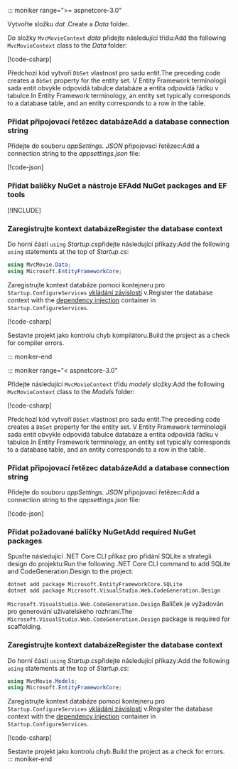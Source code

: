 ::: moniker range=">= aspnetcore-3.0"

<a name="dc"></a>

<span data-ttu-id="cecb7-101">Vytvořte složku *dat* .</span><span class="sxs-lookup"><span data-stu-id="cecb7-101">Create a *Data* folder.</span></span>

<span data-ttu-id="cecb7-102">Do složky `MvcMovieContext` *data* přidejte následující třídu:</span><span class="sxs-lookup"><span data-stu-id="cecb7-102">Add the following `MvcMovieContext` class to the *Data* folder:</span></span>  

[!code-csharp[](~/tutorials/first-mvc-app/start-mvc/sample/MvcMovie3/zDocOnly/MvcMovieContext.cs?name=snippet)]

<span data-ttu-id="cecb7-103">Předchozí kód vytvoří `DbSet` vlastnost pro sadu entit.</span><span class="sxs-lookup"><span data-stu-id="cecb7-103">The preceding code creates a `DbSet` property for the entity set.</span></span> <span data-ttu-id="cecb7-104">V Entity Framework terminologii sada entit obvykle odpovídá tabulce databáze a entita odpovídá řádku v tabulce.</span><span class="sxs-lookup"><span data-stu-id="cecb7-104">In Entity Framework terminology, an entity set typically corresponds to a database table, and an entity corresponds to a row in the table.</span></span>

<a name="cs"></a>

### <a name="add-a-database-connection-string"></a><span data-ttu-id="cecb7-105">Přidat připojovací řetězec databáze</span><span class="sxs-lookup"><span data-stu-id="cecb7-105">Add a database connection string</span></span>

<span data-ttu-id="cecb7-106">Přidejte do souboru *appSettings. JSON* připojovací řetězec:</span><span class="sxs-lookup"><span data-stu-id="cecb7-106">Add a connection string to the *appsettings.json* file:</span></span>

[!code-json[](~/tutorials/first-mvc-app/start-mvc/sample/MvcMovie3/appsettings_SQLite.json?highlight=10-12)]

### <a name="add-nuget-packages-and-ef-tools"></a><span data-ttu-id="cecb7-107">Přidat balíčky NuGet a nástroje EF</span><span class="sxs-lookup"><span data-stu-id="cecb7-107">Add NuGet packages and EF tools</span></span>

[!INCLUDE[](~/includes/add-EF-NuGet-SQLite-CLI.md)]

<a name="reg"></a>

### <a name="register-the-database-context"></a><span data-ttu-id="cecb7-108">Zaregistrujte kontext databáze</span><span class="sxs-lookup"><span data-stu-id="cecb7-108">Register the database context</span></span>

<span data-ttu-id="cecb7-109">Do horní části `using` *Startup.cs*přidejte následující příkazy:</span><span class="sxs-lookup"><span data-stu-id="cecb7-109">Add the following `using` statements at the top of *Startup.cs*:</span></span>

```csharp
using MvcMovie.Data;
using Microsoft.EntityFrameworkCore;
```

<span data-ttu-id="cecb7-110">Zaregistrujte kontext databáze pomocí kontejneru pro `Startup.ConfigureServices` [vkládání závislostí](xref:fundamentals/dependency-injection) v.</span><span class="sxs-lookup"><span data-stu-id="cecb7-110">Register the database context with the [dependency injection](xref:fundamentals/dependency-injection) container in `Startup.ConfigureServices`.</span></span>

[!code-csharp[](~/tutorials/first-mvc-app/start-mvc/sample/MvcMovie3/Startup.cs?name=snippet_UseSqlite&highlight=6-7)]

<span data-ttu-id="cecb7-111">Sestavte projekt jako kontrolu chyb kompilátoru.</span><span class="sxs-lookup"><span data-stu-id="cecb7-111">Build the project as a check for compiler errors.</span></span>

::: moniker-end

::: moniker range="< aspnetcore-3.0"

<span data-ttu-id="cecb7-112">Přidejte následující `MvcMovieContext` třídu *modely* složky:</span><span class="sxs-lookup"><span data-stu-id="cecb7-112">Add the following `MvcMovieContext` class to the *Models* folder:</span></span>  

[!code-csharp[](~/tutorials/first-mvc-app/start-mvc/sample/MvcMovie22/Data/MvcMovieContext.cs)]

<span data-ttu-id="cecb7-113">Předchozí kód vytvoří `DbSet` vlastnost pro sadu entit.</span><span class="sxs-lookup"><span data-stu-id="cecb7-113">The preceding code creates a `DbSet` property for the entity set.</span></span> <span data-ttu-id="cecb7-114">V Entity Framework terminologii sada entit obvykle odpovídá tabulce databáze a entita odpovídá řádku v tabulce.</span><span class="sxs-lookup"><span data-stu-id="cecb7-114">In Entity Framework terminology, an entity set typically corresponds to a database table, and an entity corresponds to a row in the table.</span></span>

<a name="cs"></a>

### <a name="add-a-database-connection-string"></a><span data-ttu-id="cecb7-115">Přidat připojovací řetězec databáze</span><span class="sxs-lookup"><span data-stu-id="cecb7-115">Add a database connection string</span></span>

<span data-ttu-id="cecb7-116">Přidejte do souboru *appSettings. JSON* připojovací řetězec:</span><span class="sxs-lookup"><span data-stu-id="cecb7-116">Add a connection string to the *appsettings.json* file:</span></span>

[!code-json[](~/tutorials/razor-pages/razor-pages-start/sample/RazorPagesMovie/appsettings_SQLite.json?highlight=8-10)]

### <a name="add-required-nuget-packages"></a><span data-ttu-id="cecb7-117">Přidat požadované balíčky NuGet</span><span class="sxs-lookup"><span data-stu-id="cecb7-117">Add required NuGet packages</span></span>

<span data-ttu-id="cecb7-118">Spusťte následující .NET Core CLI příkaz pro přidání SQLite a strategii. design do projektu:</span><span class="sxs-lookup"><span data-stu-id="cecb7-118">Run the following .NET Core CLI command to add SQLite and CodeGeneration.Design  to the project:</span></span>

```dotnetcli
dotnet add package Microsoft.EntityFrameworkCore.SQLite
dotnet add package Microsoft.VisualStudio.Web.CodeGeneration.Design
```

<span data-ttu-id="cecb7-119">`Microsoft.VisualStudio.Web.CodeGeneration.Design` Balíček je vyžadován pro generování uživatelského rozhraní.</span><span class="sxs-lookup"><span data-stu-id="cecb7-119">The `Microsoft.VisualStudio.Web.CodeGeneration.Design` package is required for scaffolding.</span></span>

<a name="reg"></a>

### <a name="register-the-database-context"></a><span data-ttu-id="cecb7-120">Zaregistrujte kontext databáze</span><span class="sxs-lookup"><span data-stu-id="cecb7-120">Register the database context</span></span>

<span data-ttu-id="cecb7-121">Do horní části `using` *Startup.cs*přidejte následující příkazy:</span><span class="sxs-lookup"><span data-stu-id="cecb7-121">Add the following `using` statements at the top of *Startup.cs*:</span></span>

```csharp
using MvcMovie.Models;
using Microsoft.EntityFrameworkCore;
```

<span data-ttu-id="cecb7-122">Zaregistrujte kontext databáze pomocí kontejneru pro `Startup.ConfigureServices` [vkládání závislostí](xref:fundamentals/dependency-injection) v.</span><span class="sxs-lookup"><span data-stu-id="cecb7-122">Register the database context with the [dependency injection](xref:fundamentals/dependency-injection) container in `Startup.ConfigureServices`.</span></span>

[!code-csharp[](~/tutorials/first-mvc-app/start-mvc/sample/MvcMovie22/Startup.cs?name=snippet_UseSqlite&highlight=11-12)]

<span data-ttu-id="cecb7-123">Sestavte projekt jako kontrolu chyb.</span><span class="sxs-lookup"><span data-stu-id="cecb7-123">Build the project as a check for errors.</span></span>
::: moniker-end